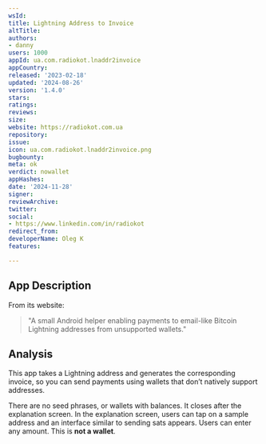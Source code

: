 ```yaml
---
wsId: 
title: Lightning Address to Invoice
altTitle: 
authors:
- danny
users: 1000
appId: ua.com.radiokot.lnaddr2invoice
appCountry: 
released: '2023-02-18'
updated: '2024-08-26'
version: '1.4.0'
stars: 
ratings: 
reviews: 
size: 
website: https://radiokot.com.ua
repository: 
issue: 
icon: ua.com.radiokot.lnaddr2invoice.png
bugbounty: 
meta: ok
verdict: nowallet
appHashes: 
date: '2024-11-28'
signer: 
reviewArchive: 
twitter: 
social:
- https://www.linkedin.com/in/radiokot
redirect_from: 
developerName: Oleg K
features: 

---
```


## App Description

From its website:

> "A small Android helper enabling payments to email-like Bitcoin Lightning addresses from unsupported wallets."

## Analysis 

This app takes a Lightning address and generates the corresponding invoice, so you can send payments using wallets that don’t natively support addresses.

There are no seed phrases, or wallets with balances. It closes after the explanation screen. In the explanation screen, users can tap on a sample address and an interface similar to sending sats appears. Users can enter any amount. This is **not a wallet**.